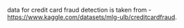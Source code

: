
data for credit card fraud detection is taken from - https://www.kaggle.com/datasets/mlg-ulb/creditcardfraud. 
